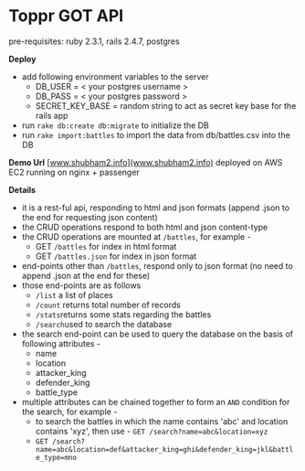 # Toppr GOT API
pre-requisites: ruby 2.3.1, rails 2.4.7, postgres

**Deploy**

 * add following environment variables to the server
   * DB_USER = < your postgres username >
   * DB_PASS = < your postgres password >
   * SECRET_KEY_BASE = random string to act as secret key base for the rails app
 * run `rake db:create db:migrate` to initialize the DB
 * run `rake import:battles` to import the data from db/battles.csv into the DB

**Demo Url**
[www.shubham2.info](www.shubham2.info)
deployed on AWS EC2
running on nginx + passenger

**Details**

* it is a rest-ful api, responding to html and json formats (append .json to the end for requesting json content)
* the CRUD operations respond to both html and json content-type
* the CRUD operations are mounted at `/battles`, for example -
  * GET `/battles` for index in html format
  * GET `/battles.json` for index in json format
* end-points other than `/battles`, respond only to json format (no need to append .json at the end for these)
* those end-points are as follows
  * `/list` a list of places
  * `/count` returns total number of records
  * `/stats`returns some stats regarding the battles
  *  `/search`used to search the database
* the search end-point can be used to query the database on the basis of following attributes -
  * name
  * location
  * attacker_king
  * defender_king
  * battle_type
* multiple attributes can be chained together to form an `AND` condition for the search, for example - 
  * to search the battles in which the name contains 'abc' and location contains 'xyz', then use - `GET /search?name=abc&location=xyz`
  * `GET /search?name=abc&location=def&attacker_king=ghi&defender_king=jkl&battle_type=mno`
